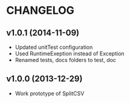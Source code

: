 CHANGELOG
=========
v1.0.1 (2014-11-09)
-------------------
+ Updated unitTest configuration
+ Used RuntimeExeption instead of Exception
+ Renamed tests, docs folders to test, doc

v1.0.0 (2013-12-29)
-------------------
+ Work prototype of SplitCSV

